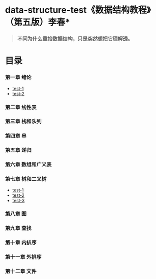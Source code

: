 <!--
 * @Date        : 2020-05-21 16:40:42
 * @LastEditors : anlzou
 * @Github      : https://github.com/anlzou
 * @LastEditTime: 2020-05-23 11:28:51
 * @FilePath    : \data-structure\README.md
 * @Describe    : 
--> 
# data-structure-test《数据结构教程》（第五版）李春*
>### 不问为什么重拾数据结构，只是突然想把它理解透。

# 目录
### 第一章 绪论
- [test-1](./chapters/chapter01-introduction/test-1.md)
- [test-2](./chapters/chapter01-introduction/test-2.md)
### 第二章 线性表
### 第三章 栈和队列
### 第四章 串
### 第五章 递归
### 第六章 数组和广义表
### 第七章 树和二叉树
- [test-1](./chapters/chapter07-trees-and-binary-trees/test-1.md)
- [test-2](./chapters/chapter07-trees-and-binary-trees/test-2.md)
- [test-3](./chapters/chapter07-trees-and-binary-trees/test-3.md)
### 第八章 图
### 第九章 查找
### 第十章 内排序
### 第十一章 外排序
### 第十二章 文件